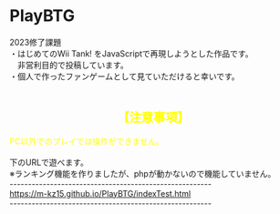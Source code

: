 # PlayBTG
2023修了課題<br>
・はじめてのWii Tank! をJavaScriptで再現しようとした作品です。<br>
　非営利目的で投稿しています。<br>
・個人で作ったファンゲームとして見ていただけると幸いです。<br><br>
<font color=yellow>
<h2 style="text-align: center;">【注意事項】</h2>
PC以外でのプレイでは操作ができません。<br><br>
</font>
下のURLで遊べます。<br>
※ランキング機能を作りましたが、phpが動かないので機能していません。<br>
-------------------------------------------------------<br>
<a href="https://m-kz15.github.io/PlayBTG/indexTest.html">https://m-kz15.github.io/PlayBTG/indexTest.html</a> <br>
-------------------------------------------------------<br>

